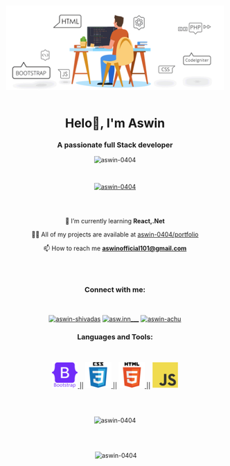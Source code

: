 <div align="center">
  <img src="https://raw.githubusercontent.com/priyan1995/priyan1995/master/readme-image.gif" />
<br><br>
<h1 align="center">Helo👋, I'm Aswin</h1>
<h3 align="center">A passionate full Stack developer</h3>



<p align="center"> <img src="https://komarev.com/ghpvc/?username=aswin-0404&label=Profile%20views&color=0e75b6&style=flat" alt="aswin-0404" /> </p><br>

<p align="center"> <a href="https://github.com/ryo-ma/github-profile-trophy"><img src="https://github-profile-trophy.vercel.app/?username=aswin-0404" alt="aswin-0404" /></a> </p><br><br>
<div align="center">
  
 🌱 I’m currently learning **React,.Net**
  
 👨‍💻 All of my projects are available at [aswin-0404/portfolio](aswin-0404/portfolio)
 
 📫 How to reach me **aswinofficial101@gmail.com**
 
</div><br><br>
<h3 align="center">Connect with me:</h3><br>
<p align="center">
<a href="https://linkedin.com/in/aswin-shivadas" target="blank">  <img align="center" src="https://raw.githubusercontent.com/rahuldkjain/github-profile-readme-generator/master/src/images/icons/Social/linked-in-alt.svg" alt="aswin-shivadas" height="60" width="60" /></a>
<a href="https://instagram.com/asw.inn___" target="blank">  <img align="center" src="https://raw.githubusercontent.com/rahuldkjain/github-profile-readme-generator/master/src/images/icons/Social/instagram.svg" alt="asw.inn___" height="60" width="60" /></a>
<a href="https://www.leetcode.com/aswin-achu" target="blank">  <img align="center" src="https://raw.githubusercontent.com/rahuldkjain/github-profile-readme-generator/master/src/images/icons/Social/leet-code.svg" alt="aswin-achu" height="60" width="60" /></a>
</p>

<h3 align="center">Languages and Tools:</h3><br>
<p align="center"> <a href="https://getbootstrap.com" target="_blank" rel="noreferrer">   <img src="https://raw.githubusercontent.com/devicons/devicon/master/icons/bootstrap/bootstrap-plain-wordmark.svg" alt="bootstrap" width="60" height="60"/> </a> || <a href="https://www.w3schools.com/css/" target="_blank" rel="noreferrer">   <img src="https://raw.githubusercontent.com/devicons/devicon/master/icons/css3/css3-original-wordmark.svg" alt="css3" width="60" height="60"/> </a>|| <a href="https://www.w3.org/html/" target="_blank" rel="noreferrer">   <img src="https://raw.githubusercontent.com/devicons/devicon/master/icons/html5/html5-original-wordmark.svg" alt="html5" width="60" height="60"/> </a>|| <a href="https://developer.mozilla.org/en-US/docs/Web/JavaScript" target="_blank" rel="noreferrer">   <img src="https://raw.githubusercontent.com/devicons/devicon/master/icons/javascript/javascript-original.svg" alt="javascript" width="60" height="60"/> </a></p><br><br>

<p><img align="center" src="https://github-readme-stats.vercel.app/api/top-langs?username=aswin-0404&show_icons=true&locale=en&layout=compact" alt="aswin-0404" /></p><br><br>

<p>&nbsp;<img align="center" src="https://github-readme-stats.vercel.app/api?username=aswin-0404&show_icons=true&locale=en" alt="aswin-0404" /></p><br><br>

</div>
